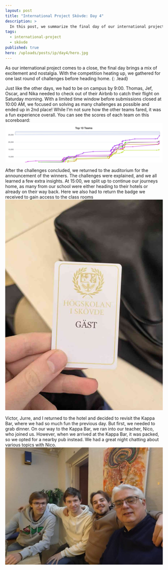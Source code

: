 ```yaml
---
layout: post
title: "International Project Skövde: Day 4"
description: >
  In this post, we summarize the final day of our international project, where we secured 2nd place in the last round of challenges. With Thomas, Jef, Oscar, and Nika checking out for their flight, we raced to complete our tasks. After the winners were announced, Victor, Jurre, and I enjoyed a fun evening at a nearby pub with our teacher Nico, reflecting on our experiences.
tags:
  - international-project
  - skövde
published: true
hero: /uploads/posts/ip/day4/hero.jpg
---
```


As our international project comes to a close, the final day brings a mix of excitement and nostalgia. With the competition heating up, we gathered for one last round of challenges before heading home.
{: .lead}

Just like the other days, we had to be on campus by 9:00. Thomas, Jef, Oscar, and Nika needed to check out of their Airbnb to catch their flight on Saturday morning. With a limited time window before submissions closed at 10:00 AM, we focused on solving as many challenges as possible and ended up in 2nd place! While I’m not sure how the other teams fared, it was a fun experience overall. You can see the scores of each team on this scoreboard:
![scoreboard](/uploads/posts/ip/day4/scoreboard.jpg)

After the challenges concluded, we returned to the auditorium for the announcement of the winners. The challenges were explained, and we all learned a few extra insights. At 15:00, we split up to continue our journeys home, as many from our school were either heading to their hotels or already on their way back. Here we also had to return the badge we received to gain access to the class rooms
![access-card](/uploads/posts/ip/day4/access-card.jpg)

Victor, Jurre, and I returned to the hotel and decided to revisit the Kappa Bar, where we had so much fun the previous day. But first, we needed to grab dinner. On our way to the Kappa Bar, we ran into our teacher, Nico, who joined us. However, when we arrived at the Kappa Bar, it was packed, so we opted for a nearby pub instead. We had a great night chatting about various topics with Nico.
![access-card](/uploads/posts/ip/day4/hero.jpg)